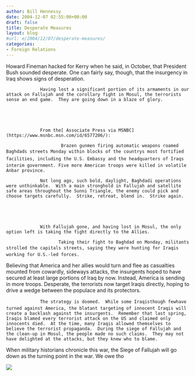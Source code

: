 ```yaml
---
author: Bill Hennessy
date: 2004-12-07 02:55:00+00:00
draft: false
title: Desperate Measures
layout: blog
#url: e/2004/12/07/desperate-measures/
categories:
- Foreign Relations
---
```


Howard Fineman hacked for Kerry when he said, in October, that President Bush sounded desperate.  One can fairly say, though, that the insurgency in Iraq shows signs of desperation.  


		


				 Having lost a significant portion of its armaments in our attack on Fallujah and the corollary fight in Mosul, the terrorists sense an end game.  They are going down in a blaze of glory. 


		


				 From the[ Associate Press via MSNBC](https://www.msnbc.msn.com/id/6577206/): 


		

> 
				
> 
> 
						 Brazen gunmen firing automatic weapons roamed Baghdads streets Monday within blocks of the countrys most fortified facilities, including the U.S. Embassy and the headquarters of Iraqs interim government. Five more American troops were killed in volatile Anbar province.
> 
> 
		


		


				 Not long ago, such bold, daylight, Baghdadi operations were unthinkable.  With a main stronghold in Fallujah and satellite safe areas throughout the Sunni Triangle, the enemy could pick and choose targets carefully.  Strike, retreat, blend in.  Strike again.


		


				 With Fallujah gone, and having lost in Mosul, the only option left is taking the fight directly to the Allies.  


		

> 
				
> 
> 
						
						Taking their fight to Baghdad on Monday, militants strolled the capitals streets, saying they were hunting for Iraqis working for U.S.-led forces.
> 
> 
		


		

Believing that America and her allies would turn and flee as casualties mounted from cowardly, sideways attacks, the insurgents hoped to have secured at least large portions of Iraq by now.  Instead, America is sending in more troops.  Desperate, the terrorists now target Iraqis directly, hoping to drive a wedge between the populace and its protectors.  


		


				 The strategy is doomed.  While some Iraqisthough fewhave turned against America, the blatant targeting of innocent Iraqis will create a backlash against the insurgents.  Remember that last spring, Iraqis blamed every terrorist attack on the US and claimed only innocents died.  At the time, many Iraqis allowed themselves to believe the terrorist propaganda.  During the siege of Fallujah and the clean-up in Mosul, the people made no such claims.  They may not have delighted at the attacks, but they knew who to blame.


		

When military historians chronicle this war, the Siege of Fallujah will go down as the turning point in the war.  We owe tho

![](https://blog.billhennessy.com/aggbug.aspx?PostID=458)

